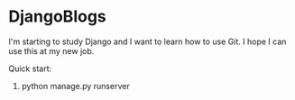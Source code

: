 # DjangoBlogs
I'm starting to study Django and I want to learn how to use Git. I hope I can use this at my new job.

Quick start:

1. python manage.py runserver
